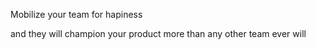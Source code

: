 Mobilize your team for hapiness


and they will champion your product more than any other team ever will
